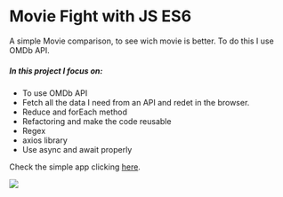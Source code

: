 # Movie Fight with JS ES6

A simple Movie comparison, to see wich movie is better. To do this I use OMDb API. 

##### In this project I focus on:
* To use OMDb API
* Fetch all the data I need from an API and redet in the browser. 
* Reduce and forEach method
* Refactoring and make the code reusable
* Regex
* axios library
* Use async and await properly

Check the simple app clicking [here](https://richardbmk.github.io/timerAnimation/).


![](moviefight.PNG#center)
